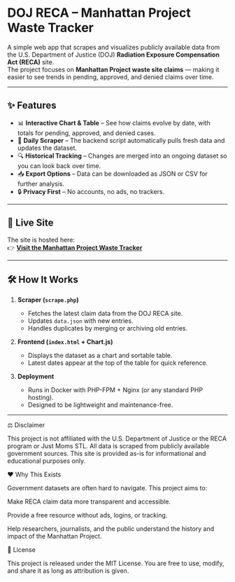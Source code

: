 # DOJ RECA – Manhattan Project Waste Tracker

A simple web app that scrapes and visualizes publicly available data from the U.S. Department of Justice (DOJ) **Radiation Exposure Compensation Act (RECA)** site.  
The project focuses on **Manhattan Project waste site claims** — making it easier to see trends in pending, approved, and denied claims over time.

---

## ✨ Features

- 📊 **Interactive Chart & Table** – See how claims evolve by date, with totals for pending, approved, and denied cases.
- 📅 **Daily Scraper** – The backend script automatically pulls fresh data and updates the dataset.
- 🔍 **Historical Tracking** – Changes are merged into an ongoing dataset so you can look back over time.
- 📥 **Export Options** – Data can be downloaded as JSON or CSV for further analysis.
- 🔒 **Privacy First** – No accounts, no ads, no trackers.

---

## 🚀 Live Site

The site is hosted here:  
👉 [**Visit the Manhattan Project Waste Tracker**](reca.bourque.io)  


---

## 🛠️ How It Works

1. **Scraper (`scrape.php`)**  
   - Fetches the latest claim data from the DOJ RECA site.  
   - Updates `data.json` with new entries.  
   - Handles duplicates by merging or archiving old entries.

2. **Frontend (`index.html` + Chart.js)**  
   - Displays the dataset as a chart and sortable table.  
   - Latest dates appear at the top of the table for quick reference.

3. **Deployment**  
   - Runs in Docker with PHP-FPM + Nginx (or any standard PHP hosting).  
   - Designed to be lightweight and maintenance-free.

---

⚖️ Disclaimer

This project is not affiliated with the U.S. Department of Justice or the RECA program or Just Moms STL.
All data is scraped from publicly available government sources.
This site is provided as-is for informational and educational purposes only.

❤️ Why This Exists

Government datasets are often hard to navigate. This project aims to:

Make RECA claim data more transparent and accessible.

Provide a free resource without ads, logins, or tracking.

Help researchers, journalists, and the public understand the history and impact of the Manhattan Project.

📜 License

This project is released under the MIT License.
You are free to use, modify, and share it as long as attribution is given.
